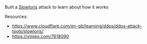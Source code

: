 Built a [Slowloris](https://en.wikipedia.org/wiki/Slowloris_(computer_security)) attack to learn about how it works

Resources:
- https://www.cloudflare.com/en-gb/learning/ddos/ddos-attack-tools/slowloris/
- https://vimeo.com/7618090
